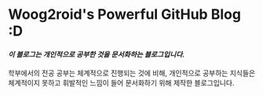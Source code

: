 # Woog2roid's Powerful GitHub Blog :D
   
#### *이 블로그는 개인적으로 공부한 것을 문서화하는 블로그입니다.*
 
학부에서의 전공 공부는 체계적으로 진행되는 것에 비해, 개인적으로 공부하는 지식들은 체계적이지 못하고 휘발적인 느낌이 들어 문서화하기 위해 제작한 블로그입니다.

